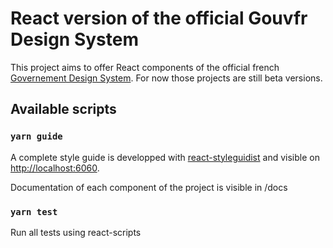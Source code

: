 # React version of the official Gouvfr Design System

This project aims to offer React components of the official french [Governement Design System](https://gouvfr.atlassian.net/wiki/spaces/DB/overview?homepageId=145359476). For now those projects are still beta versions.  

## Available  scripts

### `yarn guide`

A complete style guide is developped with [react-styleguidist](https://react-styleguidist.js.org/) and visible on  [http://localhost:6060](http://localhost:6060).

Documentation of each component of the project is visible in /docs

### `yarn test`

Run all tests using react-scripts 